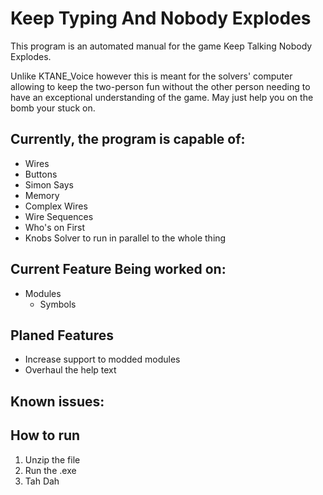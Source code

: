 # Keep Typing And Nobody Explodes

This program is an automated manual for the game Keep Talking Nobody Explodes.

Unlike KTANE_Voice however this is meant for the solvers' computer allowing to keep the two-person fun without the other
person needing to have an exceptional understanding of the game. May just help you on the bomb your stuck on.

## Currently, the program is capable of:

* Wires
* Buttons
* Simon Says
* Memory
* Complex Wires
* Wire Sequences
* Who's on First
* Knobs Solver to run in parallel to the whole thing

## Current Feature Being worked on:
* Modules
  * Symbols


## Planed Features

* Increase support to modded modules
* Overhaul the help text
## Known issues:

## How to run

1. Unzip the file
2. Run the .exe
3. Tah Dah
